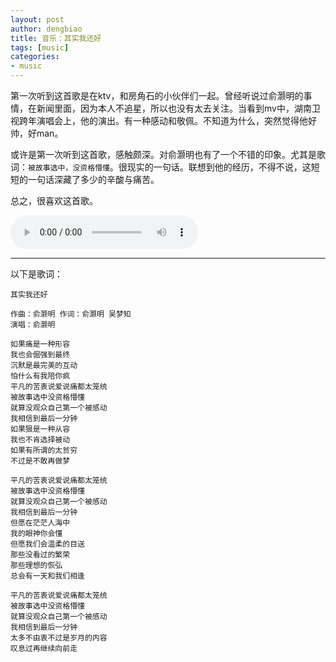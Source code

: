 ```yaml
---
layout: post
author: dengbiao
title: 音乐：其实我还好
tags: [music]
categories:
- music
---
```

第一次听到这首歌是在ktv，和房角石的小伙伴们一起。曾经听说过俞灏明的事情，在新闻里面，因为本人不追星，所以也没有太去关注。当看到mv中，湖南卫视跨年演唱会上，他的演出。有一种感动和敬佩。不知道为什么，突然觉得他好帅，好man。

或许是第一次听到这首歌，感触颇深。对俞灏明也有了一个不错的印象。尤其是歌词：`被故事选中，没资格懵懂`。很现实的一句话。联想到他的经历，不得不说，这短短的一句话深藏了多少的辛酸与痛苦。

总之，很喜欢这首歌。

<audio src="http://www.baidu.dj/mp3/fdiskdown-13983695.mp3" controls="controls">
</audio>

<!--more-->

------------------------------


以下是歌词：
    

    其实我还好

    作曲：俞灏明 作词：俞灏明 吴梦知
    演唱：俞灏明

    如果痛是一种形容
    我也会倔强到最终
    沉默是最完美的互动
    怕什么有我陪你疯
    平凡的苦衷说爱说痛都太笼统
    被故事选中没资格懵懂
    就算没观众自己第一个被感动
    我相信到最后一分钟
    如果狠是一种从容
    我也不肯选择被动
    如果有所谓的太贫穷
    不过是不敢再做梦

    平凡的苦衷说爱说痛都太笼统
    被故事选中没资格懵懂
    就算没观众自己第一个被感动
    我相信到最后一分钟
    但愿在茫茫人海中
    我的眼神你会懂
    但愿我们会温柔的目送
    那些没看过的繁荣
    那些理想的恢弘
    总会有一天和我们相逢

    平凡的苦衷说爱说痛都太笼统
    被故事选中没资格懵懂
    就算没观众自己第一个被感动
    我相信到最后一分钟
    太多不由衷不过是岁月的内容
    叹息过再继续向前走
                                                    



